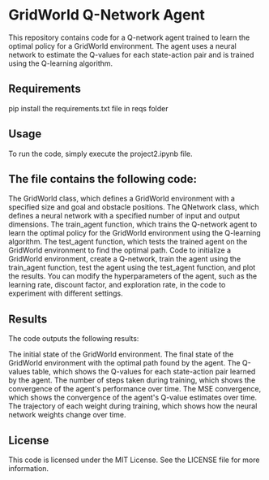 

# GridWorld Q-Network Agent

This repository contains code for a Q-network agent trained to learn the optimal policy for a GridWorld environment. The agent uses a neural network to estimate the Q-values for each state-action pair and is trained using the Q-learning algorithm.

## Requirements

pip install the requirements.txt file in reqs folder

## Usage

To run the code, simply execute the project2.ipynb file. 

## The file contains the following code:

The GridWorld class, which defines a GridWorld environment with a specified size and goal and obstacle positions.
The QNetwork class, which defines a neural network with a specified number of input and output dimensions.
The train_agent function, which trains the Q-network agent to learn the optimal policy for the GridWorld environment using the Q-learning algorithm.
The test_agent function, which tests the trained agent on the GridWorld environment to find the optimal path.
Code to initialize a GridWorld environment, create a Q-network, train the agent using the train_agent function, test the agent using the test_agent function, and plot the results.
You can modify the hyperparameters of the agent, such as the learning rate, discount factor, and exploration rate, in the code to experiment with different settings.

## Results

The code outputs the following results:

The initial state of the GridWorld environment.
The final state of the GridWorld environment with the optimal path found by the agent.
The Q-values table, which shows the Q-values for each state-action pair learned by the agent.
The number of steps taken during training, which shows the convergence of the agent's performance over time.
The MSE convergence, which shows the convergence of the agent's Q-value estimates over time.
The trajectory of each weight during training, which shows how the neural network weights change over time.


## License

This code is licensed under the MIT License. See the LICENSE file for more information.
